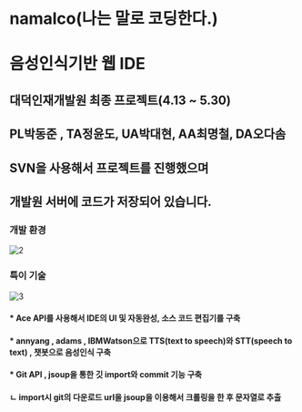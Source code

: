 # namalco(나는 말로 코딩한다.)


# 음성인식기반 웹 IDE



## 대덕인재개발원 최종 프로젝트(4.13 ~ 5.30)

## PL박동준 , TA정윤도, UA박대현, AA최명철, DA오다솜


## SVN을 사용해서 프로젝트를 진행했으며
## 개발원 서버에 코드가 저장되어 있습니다.

### 개발 환경
![2](https://user-images.githubusercontent.com/45116087/84613851-50942100-aeff-11ea-93e9-339fe25b6563.PNG)

### 특이 기술
![3](https://user-images.githubusercontent.com/45116087/84613989-b2ed2180-aeff-11ea-96ee-de9b228096ef.PNG)


#### * Ace API를 사용해서 IDE의 UI 및 자동완성, 소스 코드 편집기를 구축

#### * annyang , adams , IBMWatson으로 TTS(text to speech)와 STT(speech to text) , 챗봇으로 음성인식 구축

#### * Git API , jsoup을 통한 깃 import와 commit 기능 구축
####      ㄴ import시 git의 다운로드 url을 jsoup을 이용해서 크롤링을 한 후 문자열로 추출
